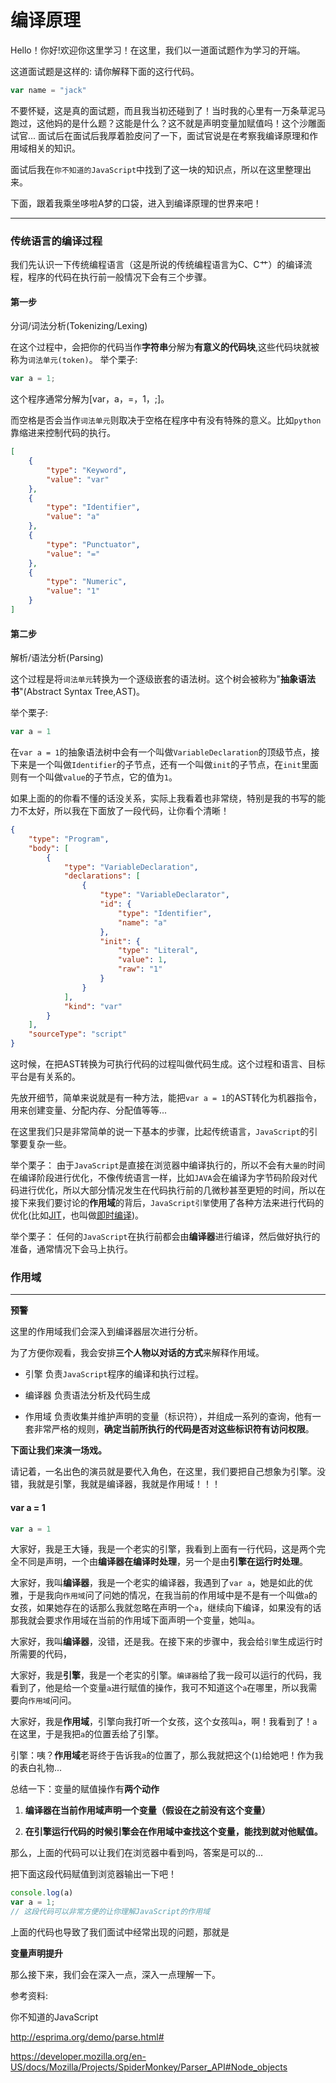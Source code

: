 # 编译原理

Hello！你好!欢迎你这里学习！在这里，我们以一道面试题作为学习的开端。

这道面试题是这样的: 请你解释下面的这行代码。
```javascript
var name = "jack"
```

不要怀疑，这是真的面试题，而且我当初还碰到了！当时我的心里有一万条草泥马跑过，这他妈的是什么题？这能是什么？这不就是声明变量加赋值吗！这个沙雕面试官...
面试后在面试后我厚着脸皮问了一下，面试官说是在考察我编译原理和作用域相关的知识。

面试后我在`你不知道的JavaScript`中找到了这一块的知识点，所以在这里整理出来。

下面，跟着我乘坐哆啦A梦的口袋，进入到编译原理的世界来吧！

-----

### 传统语言的编译过程

我们先认识一下传统编程语言（这是所说的传统编程语言为C、C艹）的编译流程，程序的代码在执行前一般情况下会有三个步骤。

#### 第一步
分词/词法分析(Tokenizing/Lexing)

在这个过程中，会把你的代码当作**字符串**分解为**有意义的代码块**,这些代码块就被称为`词法单元(token)`。
举个栗子:
```javascript
var a = 1;
```
这个程序通常分解为[var，a，=，1，;]。


而空格是否会当作`词法单元`则取决于空格在程序中有没有特殊的意义。比如`python`靠缩进来控制代码的执行。
```json
[
    {
        "type": "Keyword",
        "value": "var"
    },
    {
        "type": "Identifier",
        "value": "a"
    },
    {
        "type": "Punctuator",
        "value": "="
    },
    {
        "type": "Numeric",
        "value": "1"
    }
]
```



#### 第二步
解析/语法分析(Parsing)

这个过程是将`词法单元`转换为一个逐级嵌套的语法树。这个树会被称为"**抽象语法书**"(Abstract Syntax Tree,AST)。

举个栗子:
```javascript
var a = 1
```
在`var a = 1`的抽象语法树中会有一个叫做`VariableDeclaration`的顶级节点，接下来是一个叫做`Identifier`的子节点，还有一个叫做`init`的子节点，在`init`里面则有一个叫做`value`的子节点，它的值为`1`。

如果上面的的你看不懂的话没关系，实际上我看着也非常绕，特别是我的书写的能力不太好，所以我在下面放了一段代码，让你看个清晰！

```JSON
{
    "type": "Program",
    "body": [
        {
            "type": "VariableDeclaration",
            "declarations": [
                {
                    "type": "VariableDeclarator",
                    "id": {
                        "type": "Identifier",
                        "name": "a"
                    },
                    "init": {
                        "type": "Literal",
                        "value": 1,
                        "raw": "1"
                    }
                }
            ],
            "kind": "var"
        }
    ],
    "sourceType": "script"
}
```

这时候，在把AST转换为可执行代码的过程叫做代码生成。这个过程和语言、目标平台是有关系的。

先放开细节，简单来说就是有一种方法，能把`var a = 1`的AST转化为机器指令，用来创建变量、分配内存、分配值等等...

在这里我们只是非常简单的说一下基本的步骤，比起传统语言，`JavaScript`的引擎要复杂一些。

举个栗子：
由于`JavaScript`是直接在浏览器中编译执行的，所以不会有`大量的`时间在编译阶段进行优化，不像传统语言一样，比如`JAVA`会在编译为字节码阶段对代码进行优化，所以大部分情况发生在代码执行前的几微秒甚至更短的时间，所以在接下来我们要讨论的**作用域**的背后，`JavaScript引擎`使用了各种方法来进行代码的优化(比如[JIT](https://www.ibm.com/developerworks/cn/java/j-lo-just-in-time/index.html)，也叫做[即时编译](https://zh.wikipedia.org/wiki/%E5%8D%B3%E6%99%82%E7%B7%A8%E8%AD%AF))。

举个栗子：
任何的`JavaScript`在执行前都会由**编译器**进行编译，然后做好执行的准备，通常情况下会马上执行。

### 作用域
---
**预警**

这里的作用域我们会深入到编译器层次进行分析。

为了方便你观看，我会安排**三个人物以对话的方式**来解释作用域。

* 引擎
  负责`JavaScript`程序的编译和执行过程。

* 编译器
  负责语法分析及代码生成

* 作用域
  负责收集并维护声明的变量（标识符），并组成一系列的查询，他有一套非常严格的规则，**确定当前所执行的代码是否对这些标识符有访问权限**。

**下面让我们来演一场戏。**

请记着，一名出色的演员就是要代入角色，在这里，我们要把自己想象为引擎。没错，我就是引擎，我就是编译器，我就是作用域！！！

#### var a = 1

```javascript
var a = 1
```

大家好，我是王大锤，我是一个老实的引擎，我看到上面有一行代码，这是两个完全不同是声明，一个由**编译器在编译时处理**，另一个是由**引擎在运行时处理**。


大家好，我叫**编译器**，我是一个老实的编译器，我遇到了`var a`，她是如此的优雅，于是我向`作用域`问了问她的情况，在我当前的作用域中是不是有一个叫做`a`的女孩，如果她存在的话那么我就忽略在声明一个`a`，继续向下编译，如果没有的话那我就会要求作用域在当前的作用域下面声明一个变量，她叫`a`。

大家好，我叫**编译器**，没错，还是我。在接下来的步骤中，我会给`引擎`生成运行时所需要的代码，

大家好，我是**引擎**，我是一个老实的引擎。`编译器`给了我一段可以运行的代码，我看到了，他是给一个变量`a`进行赋值的操作，我可不知道这个`a`在哪里，所以我需要向`作用域`问问。

大家好，我是**作用域**，引擎向我打听一个女孩，这个女孩叫`a`，啊！我看到了！`a`在这里，于是我把`a`的位置丢给了引擎。

引擎：咦？**作用域**老哥终于告诉我`a`的位置了，那么我就把这个(`1`)给她吧！作为我的表白礼物...

总结一下：变量的赋值操作有**两个动作**

1. **编译器在当前作用域声明一个变量（假设在之前没有这个变量）**

2. **在引擎运行代码的时候引擎会在作用域中查找这个变量，能找到就对他赋值。**

那么，上面的代码可以让我们在浏览器中看到吗，答案是可以的...

把下面这段代码赋值到浏览器输出一下吧！

```javascript
console.log(a)
var a = 1;
// 这段代码可以非常方便的让你理解JavaScript的作用域
```
上面的代码也导致了我们面试中经常出现的问题，那就是

**变量声明提升**

那么接下来，我们会在深入一点，深入一点理解一下。


参考资料:

你不知道的JavaScript

http://esprima.org/demo/parse.html#

https://developer.mozilla.org/en-US/docs/Mozilla/Projects/SpiderMonkey/Parser_API#Node_objects